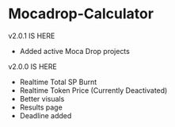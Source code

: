 ﻿# Mocadrop-Calculator

v2.0.1 IS HERE

- Added active Moca Drop projects

v2.0.0 IS HERE

- Realtime Total SP Burnt
- Realtime Token Price (Currently Deactivated)
- Better visuals
- Results page
- Deadline added
